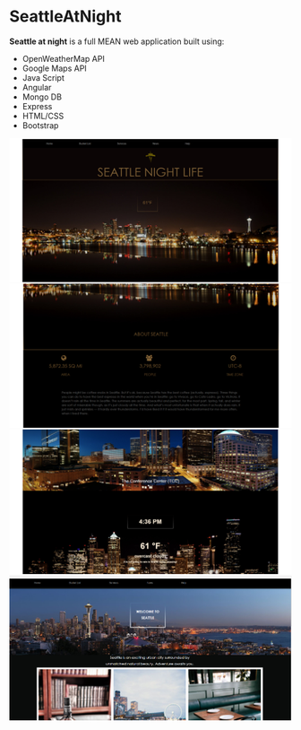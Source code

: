 # SeattleAtNight
<strong>Seattle at night</strong> is a full MEAN web application built using: 
<ul>
    <li> OpenWeatherMap API</li>
    <li> Google Maps API  </li>
    <li> Java Script </li>
    <li> Angular</li>
    <li> Mongo DB </li>
    <li> Express </li>
    <li> HTML/CSS </li>
    <li> Bootstrap </li>    
</ul>

![Alt text](/images/main.png "Optional Title")
![Alt text](/images/about.png "Optional Title")
![Alt text](/images/weather.png "Optional Title")
![Alt text](/images/bucket_list.png "Optional Title")
